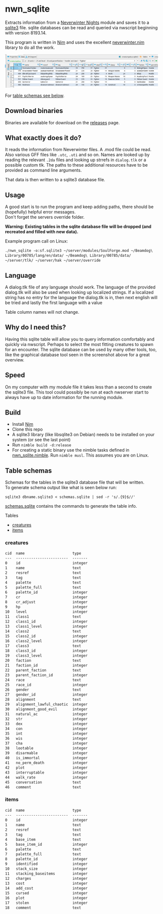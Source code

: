 # nwn_sqlite
Extracts information from a [Neverwinter Nights](https://www.beamdog.com/games/neverwinter-nights-enhanced/) module and saves it to a [sqlite3](https://www.sqlite.org/index.html) file. sqlite databases can be read and queried via nwscript beginning with version 8193.14.

This program is written in [Nim](https://nim-lang.org/) and uses the excellent [neverwinter.nim](https://github.com/niv/neverwinter.nim) library to do all the work.

![creaturepalcus.sqlite3 database view in gui](screenshots/creaturepalcus.png)

For [table schemas see below](#table-schemas).

## Download binaries
Binaries are available for download on the [releases](https://github.com/hendrikgit/nwn_sqlite/releases) page.

## What exactly does it do?
It reads the information from Neverwinter files. A .mod file could be read. Also various GFF files like `.utc`, `.uti` and so on. Names are looked up by reading the relevant `.2da` files and looking up strrefs in `dialog.tlk` or a possible custom tlk. The paths to these additional resources have to be provided as command line arguments.

That data is then written to a sqlite3 database file.

## Usage
A good start is to run the program and keep adding paths, there should be (hopefully) helpful error messages.  
Don't forget the servers override folder.

**Warning: Existing tables in the sqlite database file will be dropped (and recreated and filled with new data).**

Example program call on Linux:
```
./nwn_sqlite -o:sf.sqlite3 ~/server/modules/SoulForge.mod ~/Beamdog\ Library/00785/lang/en/data/ ~/Beamdog\ Library/00785/data/ ~/server/tlk/ ~/server/hak ~/server/override
```

## Language
A dialog.tlk file of any language should work. The language of the provided dialog.tlk will also be used when looking up localized strings. If a localized string has no entry for the language the dialog.tlk is in, then next english will be tried and lastly the first language with a value

Table column names will not change.

## Why do I need this?
Having this sqlite table will allow you to query information comfortably and quickly via nwscript. Perhaps to select the most fitting creatures to spawn for an encounter. The sqlite database can be used by many other tools, too, like the graphical database tool seen in the screenshot above for a great overview.  

## Speed
On my computer with my module file it takes less than a second to create the sqlite3 file. This tool could possibly be run at each nwserver start to always have up to date information for the running module.

## Build
* Install [Nim](https://nim-lang.org/)
* Clone this repo
* A sqlite3 library (like libsqlite3 on Debian) needs to be installed on your system (or see the last point)
* Run `nimble build -d:release`
* For creating a static binary use the nimble tasks defined in [nwn_sqlite.nimble](nwn_sqlite.nimble). Run `nimble musl`. This assumes you are on Linux.

## Table schemas
Schemas for the tables in the sqlite3 database file that will be written.  
To generate schema output like what is seen below run:
```
sqlite3 dbname.sqlite3 < schemas.sqlite | sed -r 's/.{9}$//'
```
[schemas.sqlite](schemas.sqlite) contains the commands to generate the table info.

Tables
* [creatures](#creatures)
* [items](#items)

### creatures
```
cid  name                      type
---  ------------------------  -------
0    id                        integer
1    name                      text
2    resref                    text
3    tag                       text
4    palette                   text
5    palette_full              text
6    palette_id                integer
7    cr                        integer
8    cr_adjust                 integer
9    hp                        integer
10   level                     integer
11   class1                    text
12   class1_id                 integer
13   class1_level              integer
14   class2                    text
15   class2_id                 integer
16   class2_level              integer
17   class3                    text
18   class3_id                 integer
19   class3_level              integer
20   faction                   text
21   faction_id                integer
22   parent_faction            text
23   parent_faction_id         integer
24   race                      text
25   race_id                   integer
26   gender                    text
27   gender_id                 integer
28   alignment                 text
29   alignment_lawful_chaotic  integer
30   alignment_good_evil       integer
31   natural_ac                integer
32   str                       integer
33   dex                       integer
34   con                       integer
35   int                       integer
36   wis                       integer
37   cha                       integer
38   lootable                  integer
39   disarmable                integer
40   is_immortal               integer
41   no_perm_death             integer
42   plot                      integer
43   interruptable             integer
44   walk_rate                 integer
45   conversation              text
46   comment                   text
```

### items
```
cid  name                      type
---  ------------------------  -------
0    id                        integer
1    name                      text
2    resref                    text
3    tag                       text
4    base_item                 text
5    base_item_id              integer
6    palette                   text
7    palette_full              text
8    palette_id                integer
9    identified                integer
10   stack_size                integer
11   stacking_baseitems        integer
12   charges                   integer
13   cost                      integer
14   add_cost                  integer
15   cursed                    integer
16   plot                      integer
17   stolen                    integer
18   comment                   text
```